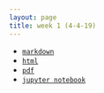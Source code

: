 ```yaml
---
layout: page
title: week 1 (4-4-19)
---
```

* [`markdown`](week_1_4-4-19.md)
* [`html`](week_1_4-4-19.slides.html)
* [`pdf`](week_1_4-4-19.pdf)
* [`jupyter notebook`](week_1_4-4-19.ipynb)
